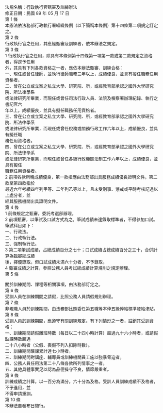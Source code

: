 法規名稱：行政執行官甄審及訓練辦法  
修正日期：民國 89 年 05 月 17 日  
第 1 條  
本辦法依法務部行政執行署組織條例（以下簡稱本條例）第十四條第二項規定訂定之。  
第 2 條  
行政執行官之任用，其應經甄審及訓練者，依本辦法之規定。  
第 3 條  
1 行政執行官之任用，除具有本條例第十四條第一項第一款或第二款規定之資格者，得逕予任用  
外，其具有下列各款資格之一者，應依本辦法甄審、訓練合格：  
一、現任或曾任律師，並執行律師職務三年以上，成績優良，並具有擬任職務任用資格者。  
二、曾在公立或立案之私立大學、研究院、所，或經教育部承認之國外大學研究院、所法律學系  
或法律研究所畢業，而現任或曾任司法行政人員、法院及檢察署辦理紀錄、執行之書記官六  
年以上，成績優良，並具有擬任職務任用資格者。  
三、曾在公立或立案之私立大學、研究院、所，或經教育部承認之國外大學研究院、所法律學系  
或法律研究所畢業，而現任或曾任稅務或關務行政工作六年以上，成績優良，並具有擬任職  
務任用資格者。  
四、曾在公立或立案之私立大學、研究院、所，或經教育部承認之國外大學研究院、所法律學系  
或法律研究所畢業，而現任或曾任各級行政機關法制工作六年以上，成績優良，並具有擬任  
職務任用資格者。  
2 前項各款所稱成績優良，第一款指應由法務部出具服務成績優良證明文件。第二款至第四款指於  
最近六年考績四年列甲等、二年列乙等以上，且未受刑事、懲戒或平時考核記過以上處分者，並  
經其服務機關出具證明文件。  
第 4 條  
1 前條規定之甄審，委託考選部辦理。  
2 前項甄審，以筆試及口試方式為之。筆試成績未達錄取標準者，不得參加口試。筆試科目如下：  
一、行政法。  
二、行政執行法。  
三、強制執行法。  
3 第二項筆試成績，占總成績百分之七十；口試成績占總成績百分之三十，合併計算為甄審總成績  
後，擇優錄取。但口試成績未滿六十分者，不予錄取。  
4 甄審成績之計算，參照公務人員考試總成績計算規則之規定辦理。  
第 5 條  


關於訓練期間、課程等相關事項，由法務部訂定之。  
第 6 條  
受訓人員在訓練期間之請假，比照公務人員請假規則辦理。  
第 7 條  
非現職人員於訓練期間，由法務部比照委任第五職等本俸五級俸給標準發給津貼。  
第 8 條  
受訓人員於訓練期間，應遵守有關訓練規定，有下列情形之一者，註銷其受訓資格：  
一、訓練期間請假離班時數（每日以二十四小時計算）超過九十六小時者，或請假缺課時數超過  
二十八小時者（公假、喪假不列入扣除時數）。  
二、訓練期間曠課累計達七小時者。  
三、訓練期間對講座、輔導員或訓練機關員工施以強暴脅迫者。  
四、公務人員任用法第二十八條各款所列情事之一者。  
五、其他具體事實足以認為品德操守不良，情節嚴重者。  
第 9 條  
訓練成績之計算，以一百分為滿分，六十分為及格。受訓人員訓練成績不及格者，不予進用，並  
不得申請重訓。  
第 10 條  
本辦法自發布日施行。  


